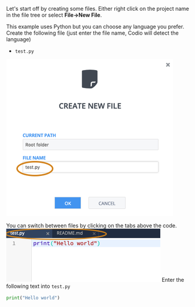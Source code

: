 Let's start off by creating some files. Either right click on the project name in the file tree or select **File->New File**.

This example uses Python but you can choose any language you prefer. Create the following file (just enter the file name, Codio will detect the language)

- `test.py`

![](.guides/img/add-new-file.png)

 

You can switch between files by clicking on the tabs above the code. 
![](.guides/img/tabs-at-top.png)
Enter the following text into `test.py`

```python
print("Hello world")
```